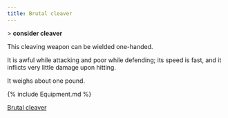 ```yaml
---
title: Brutal cleaver
---
```


\> **consider cleaver**

This cleaving weapon can be wielded one-handed.

It is awful while attacking and poor while defending; its speed is fast,
and it inflicts very little damage upon hitting.

It weighs about one pound.

{% include Equipment.md %}

[Brutal cleaver](Category:_Cleaving_weapons "wikilink")